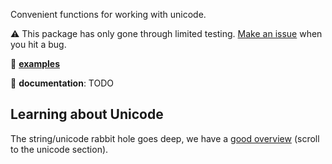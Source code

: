 Convenient functions for working with unicode.

⚠️ This package has only gone through limited testing. [Make an issue](https://github.com/roc-lang/unicode/issues) when you hit a bug.

:eyes: [**examples**](https://github.com/roc-lang/unicode/tree/main/examples)

:book: **documentation**: TODO


## Learning about Unicode

The string/unicode rabbit hole goes deep, we have a [good overview](https://www.roc-lang.org/builtins/Str) (scroll to the unicode section).
